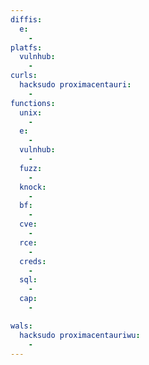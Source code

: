 ```yaml
---
diffis:
  e:
    -
platfs:
  vulnhub:
    -
curls:
  hacksudo proximacentauri:
    -
functions:
  unix:
    -
  e:
    -
  vulnhub:
    -
  fuzz:
    -
  knock:
    -
  bf:
    -
  cve:
    -
  rce:
    -
  creds:
    -
  sql:
    -
  cap:
    -

wals:
  hacksudo proximacentauriwu:
    -
---
```

